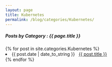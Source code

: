 ```yaml
---
layout: page
title: Kubernetes
permalink: /blog/categories/Kubernetes/
---
```


<h5> Posts by Category : {{ page.title }} </h5>

<div class="card">
{% for post in site.categories.Kubernetes %}
 <li class="category-posts"><span>{{ post.date | date_to_string }}</span> &nbsp; <a href="{{ post.url }}">{{ post.title }}</a></li>
{% endfor %}
</div>
